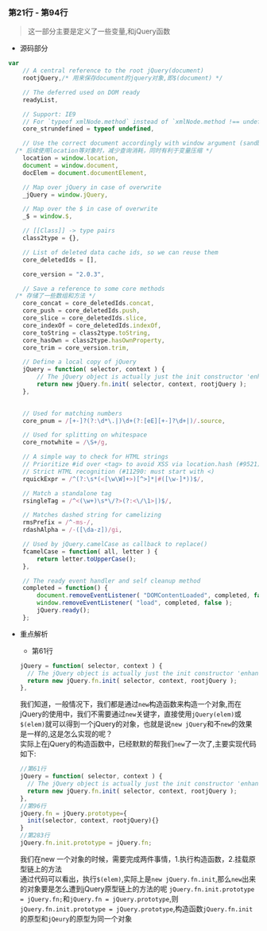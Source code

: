 ### 第21行 - 第94行
>这一部分主要是定义了一些变量,和jQuery函数
* 源码部分
```js
var
	// A central reference to the root jQuery(document)
	rootjQuery,/* 用来保存document的jquery对象,即$(document) */

	// The deferred used on DOM ready
	readyList,

	// Support: IE9
	// For `typeof xmlNode.method` instead of `xmlNode.method !== undefined`
	core_strundefined = typeof undefined,

	// Use the correct document accordingly with window argument (sandbox)
  /* 后续使用location等对象时，减少查询消耗，同时有利于变量压缩 */
	location = window.location,
	document = window.document,
	docElem = document.documentElement,

	// Map over jQuery in case of overwrite
	_jQuery = window.jQuery,

	// Map over the $ in case of overwrite
	_$ = window.$,

	// [[Class]] -> type pairs
	class2type = {},

	// List of deleted data cache ids, so we can reuse them
	core_deletedIds = [],

	core_version = "2.0.3",

	// Save a reference to some core methods
  /* 存储了一些数组和方法 */
	core_concat = core_deletedIds.concat,
	core_push = core_deletedIds.push,
	core_slice = core_deletedIds.slice,
	core_indexOf = core_deletedIds.indexOf,
	core_toString = class2type.toString,
	core_hasOwn = class2type.hasOwnProperty,
	core_trim = core_version.trim,

	// Define a local copy of jQuery
	jQuery = function( selector, context ) {
		// The jQuery object is actually just the init constructor 'enhanced'
		return new jQuery.fn.init( selector, context, rootjQuery );
	},
  

	// Used for matching numbers
	core_pnum = /[+-]?(?:\d*\.|)\d+(?:[eE][+-]?\d+|)/.source,

	// Used for splitting on whitespace
	core_rnotwhite = /\S+/g,

	// A simple way to check for HTML strings
	// Prioritize #id over <tag> to avoid XSS via location.hash (#9521)
	// Strict HTML recognition (#11290: must start with <)
	rquickExpr = /^(?:\s*(<[\w\W]+>)[^>]*|#([\w-]*))$/,

	// Match a standalone tag
	rsingleTag = /^<(\w+)\s*\/?>(?:<\/\1>|)$/,

	// Matches dashed string for camelizing
	rmsPrefix = /^-ms-/,
	rdashAlpha = /-([\da-z])/gi,

	// Used by jQuery.camelCase as callback to replace()
	fcamelCase = function( all, letter ) {
		return letter.toUpperCase();
	},

	// The ready event handler and self cleanup method
	completed = function() {
		document.removeEventListener( "DOMContentLoaded", completed, false );
		window.removeEventListener( "load", completed, false );
		jQuery.ready();
	};

```
* 重点解析  
  * 第61行
  ```js
  jQuery = function( selector, context ) {
    // The jQuery object is actually just the init constructor 'enhanced'
    return new jQuery.fn.init( selector, context, rootjQuery );
  },
  ```

  我们知道，一般情况下，我们都是通过`new`构造函数来构造一个对象,而在jQuery的使用中，我们不需要通过`new`关键字，直接使用`jQuery(elem)`或`$(elem)`就可以得到一个jQuery的对象，也就是说`new jQuery`和不`new`的效果是一样的,这是怎么实现的呢？  
  实际上在jQuery的构造函数中，已经默默的帮我们`new`了一次了,主要实现代码如下:

  ```js
  //第61行
  jQuery = function( selector, context ) {
    // The jQuery object is actually just the init constructor 'enhanced'
    return new jQuery.fn.init( selector, context, rootjQuery );
  },
  //第96行
  jQuery.fn = jQuery.prototype={
    init(selector, context, rootjQuery){}
  }
  //第283行
  jQuery.fn.init.prototype = jQuery.fn;
  ```

  我们在new 一个对象的时候，需要完成两件事情，1.执行构造函数，2.挂载原型链上的方法  
  通过代码可以看出，执行`$(elem)`,实际上是`new jQuery.fn.init`,那么`new`出来的对象要是怎么遭到jQuery原型链上的方法的呢
  `jQuery.fn.init.prototype = jQuery.fn;`和`jQuery.fn = jQuery.prototype`,则`jQuery.fn.init.prototype = jQuery.prototype`,构造函数`jQuery.fn.init`的原型和`jQeury`的原型为同一个对象